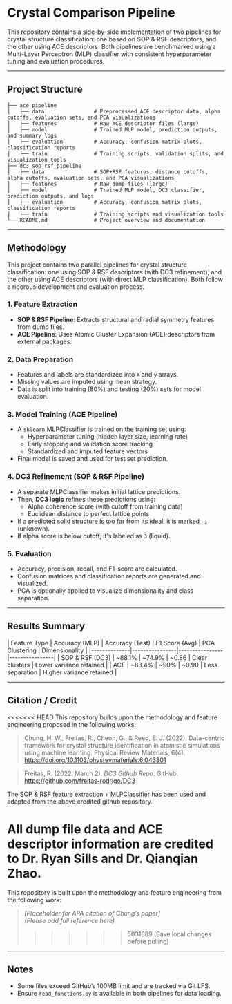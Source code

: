 # Crystal Comparison Pipeline


This repository contains a side-by-side implementation of two pipelines for crystal structure classification: one based on SOP & RSF descriptors, and the other using ACE descriptors. Both pipelines are benchmarked using a Multi-Layer Perceptron (MLP) classifier with consistent hyperparameter tuning and evaluation procedures.

---

## Project Structure

```
├── ace_pipeline
│   ├── data                # Preprocessed ACE descriptor data, alpha cutoffs, evaluation sets, and PCA visualizations
│   ├── features            # Raw ACE descriptor files (large)
│   ├── model               # Trained MLP model, prediction outputs, and summary logs
│   ├── evaluation          # Accuracy, confusion matrix plots, classification reports
│   └── train               # Training scripts, validation splits, and visualization tools
├── dc3_sop_rsf_pipeline
│   ├── data                # SOP+RSF features, distance cutoffs, alpha cutoffs, evaluation sets, and PCA visualizations
│   ├── features            # Raw dump files (large)
│   ├── model               # Trained MLP model, DC3 classifier, prediction outputs, and logs
│   ├── evaluation          # Accuracy, confusion matrix plots, classification reports
│   └── train               # Training scripts and visualization tools
└── README.md               # Project overview and documentation
```

---

## Methodology

This project contains two parallel pipelines for crystal structure classification: one using SOP & RSF descriptors (with DC3 refinement), and the other using ACE descriptors (with direct MLP classification). Both follow a rigorous development and evaluation process.

### 1. Feature Extraction
- **SOP & RSF Pipeline**: Extracts structural and radial symmetry features from dump files.
- **ACE Pipeline**: Uses Atomic Cluster Expansion (ACE) descriptors from external packages.

### 2. Data Preparation
- Features and labels are standardized into `X` and `y` arrays.
- Missing values are imputed using mean strategy.
- Data is split into training (80%) and testing (20%) sets for model evaluation.

### 3. Model Training (ACE Pipeline)
- A `sklearn` MLPClassifier is trained on the training set using:
  - Hyperparameter tuning (hidden layer size, learning rate)
  - Early stopping and validation score tracking
  - Standardized and imputed feature vectors
- Final model is saved and used for test set prediction.

### 4. DC3 Refinement (SOP & RSF Pipeline)
- A separate MLPClassifier makes initial lattice predictions.
- Then, **DC3 logic** refines these predictions using:
  - Alpha coherence score (with cutoff from training data)
  - Euclidean distance to perfect lattice points
- If a predicted solid structure is too far from its ideal, it is marked `-1` (unknown).
- If alpha score is below cutoff, it's labeled as `3` (liquid).

### 5. Evaluation
- Accuracy, precision, recall, and F1-score are calculated.
- Confusion matrices and classification reports are generated and visualized.
- PCA is optionally applied to visualize dimensionality and class separation.

---

## Results Summary

| Feature Type | Accuracy (MLP) | Accuracy (Test) | F1 Score (Avg) | PCA Clustering | Dimensionality |
|--------------|----------------|----------------|----------------|
| SOP & RSF  (DC3)   | ~88.1% | ~74.9% | ~0.86 | Clear clusters | Lower variance retained |
| ACE          | ~83.4% | ~90% | ~0.90 | Less separation | Higher variance retained |

---

## Citation / Credit

<<<<<<< HEAD
This repository builds upon the methodology and feature engineering proposed in the following works:

> Chung, H. W., Freitas, R., Cheon, G., & Reed, E. J. (2022). Data-centric framework for crystal structure identification in atomistic simulations using machine learning. Physical Review Materials, 6(4). https://doi.org/10.1103/physrevmaterials.6.043801 

> Freitas, R. (2022, March 2). *DC3 Github Repo*. GitHub. https://github.com/freitas-rodrigo/DC3

The SOP & RSF feature extraction + MLPClassifier has been used and adapted from the above credited github repository.

All dump file data and ACE descriptor information are credited to Dr. Ryan Sills and Dr. Qianqian Zhao. 
=======
This repository is built upon the methodology and feature engineering from the following work:

> *[Placeholder for APA citation of Chung’s paper]*  
> *(Please add full reference here)*
>>>>>>> 5031889 (Save local changes before pulling)

---

## Notes

- Some files exceed GitHub’s 100MB limit and are tracked via Git LFS.
- Ensure `read_functions.py` is available in both pipelines for data loading.

